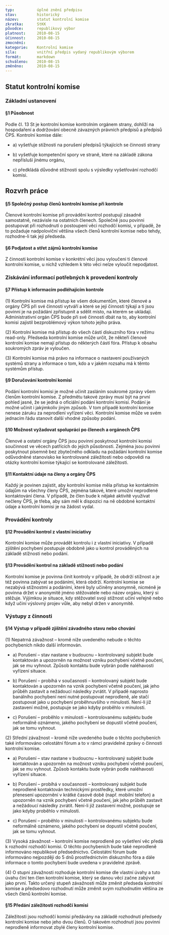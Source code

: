 ```yaml
---
typ:          úplné znění předpisu
stav:         historický
název:        statut kontrolní komise
zkratka:      StKK
původce:      republikový výbor
platnost:     2010-08-15
účinnost:     2010-08-15
zmocnění:     
kategorie:    Kontrolní komise
síla:         vnitřní předpis vydaný republikovým výborem
formát:       markdown
schváleno:    2010-08-15
změněno:      2010-08-15
---
```

<!--15.08.2010 14:19 ![image alt text](image_0.png)[ ](http://www.pirati.cz/rules/stkk?rev=1281874787&do=diff)[rules:stkk](http://www.pirati.cz/rules/stkk?rev=1281874787) – RV 14/2010 Mgr. Bc. Jakub Michálek-->

## Statut kontrolní komise

### Základní ustanovení

#### §1 Působnost

Podle čl. 13 St je kontrolní komise kontrolním orgánem strany, dohlíží na hospodaření a dodržování obecně závazných právních předpisů a předpisů ČPS. Kontrolní komise dále:

* a) vyšetřuje stížnosti na porušení předpisů týkajících se činnosti strany

* b) vyšetřuje kompetenční spory ve straně, které na základě zákona nepřísluší jinému orgánu,

* c) předkládá důvodné stížnosti spolu s výsledky vyšetřování rozhodčí komisi.

## Rozvrh práce

#### §5 Společný postup členů kontrolní komise při kontrole

Členové kontrolní komise při provádění kontrol postupují zásadně samostatně, nezávisle na ostatních členech. Společně jsou povinni postupovat při rozhodnutí o postoupení věci rozhodčí komisi, v případě, že to požaduje nadpoloviční většina všech členů kontrolní komise nebo tehdy, rozhodne-li tak její předseda.

#### §6 Podjatost a střet zájmů kontrolní komise

Z činnosti kontrolní komise v konkrétní věci jsou vyloučeni ti členové kontrolní komise, u nichž vzhledem k této věci nelze vyloučit nepodjatost.

### Získávání informací potřebných k provedení kontroly

#### §7 Přístup k informacím podléhajícím kontrole

(1) Kontrolní komise má přístup ke všem dokumentům, které členové a orgány ČPS při své činnosti vytváří a které se její činnosti týkají a ti jsou povinni je na požádání zpřístupnit a sdělit místo, na kterém se ukládají. Administrativní orgán ČPS bude při své činnosti dbát na to, aby kontrolní komisi zajistil bezproblémový výkon tohoto jejího práva.

(2) Kontrolní komise má přístup do všech částí diskuzního fóra v režimu read-only. Předseda kontrolní komise může určit, že někteří členové kontrolní komise nemají přístup do některých částí fóra. Přístup k obsahu soukromých zpráv je vyloučen.

(3) Kontrolní komise má právo na informace o nastavení používaných systémů strany a informace o tom, kdo a v jakém rozsahu má k těmto systémům přístup.

#### §9 Doručování kontrolní komisi

Podání kontrolní komisi je možné učinit zasláním soukromé zprávy všem členům kontrolní komise. Z předmětu takové zprávy musí být na první pohled jasné, že se jedná o oficiální podání kontrolní komisi. Podání je možné učinit i jakýmkoliv jiným způsob. V tom případě kontrolní komise nenese záruku za neprodlení vyřízení věci. Kontrolní komise může ve svém jednacím řádu stanovit další vhodné způsoby podání.

#### §10 Možnost vyžadovat spolupráci po členech a orgánech ČPS

Členové a ostatní orgány ČPS jsou povinni poskytnout kontrolní komisi součinnost ve věcech patřících do jejich působnosti. Zejména jsou povinni poskytnout písemně bez zbytečného odkladu na požádání kontrolní komise odůvodněné stanovisko ke kontrolované záležitosti nebo odpovědi na otázky kontrolní komise týkající se kontrolované záležitosti.

#### §11 Kontaktní údaje na členy a orgány ČPS

Každý je povinen zajistit, aby kontrolní komise měla přístup ke kontaktním údajům na všechny členy ČPS, zejména takové, které umožní neprodlené kontaktování člena. V případě, že člen bude k nějaké aktivitě využívat nečleny ČPS, je třeba, aby sám měl k dispozici na ně obdobné kontaktní údaje a kontrolní komisi je na žádost vydal.

### Provádění kontroly

#### §12 Provádění kontrol z vlastní iniciativy

Kontrolní komise může provádět kontrolu i z vlastní iniciativy. V případě zjištění pochybení postupuje obdobně jako u kontrol prováděných na základě stížnosti nebo podání.

#### §13 Provádění kontrol na základě stížnosti nebo podání

Kontrolní komise je povinna činit kontroly v případě, že obdrží stížnost a je též povinna zabývat se podáními, která obdrží. Kontrolní komise se nezabývá stížnostmi a podáními, které byly učiněny anonymně, nicméně je povinna držet v anonymitě jméno stěžovatele nebo název orgánu, který si stěžuje. Výjimkou je situace, kdy stěžovatel svoji stížnost učiní veřejně nebo když učiní výslovný projev vůle, aby nebyl držen v anonymitě.

### Výstupy z činnosti

#### §14 Výstup v případě zjištění závadného stavu nebo chování

(1) Nepatrná závažnost – kromě níže uvedeného nebude o těchto pochybeních nikdo další informován.

* a) Porušení – stav nastane v budoucnu – kontrolovaný subjekt bude kontaktován a upozorněn na možnost vzniku pochybení včetně poučení, jak se mu vyhnout. Způsob kontaktu bude vybrán podle naléhavosti vyřízení situace.

* b) Porušení – probíhá v současnosti – kontrolovaný subjekt bude kontaktován a upozorněn na vznik pochybení včetně poučení, jak jeho průběh zastavit a nežádoucí následky zvrátit. V případě naprosto banálního pochybení není nutné postupovat neprodleně, ale stačí postupovat jako u pochybení proběhnuvšího v minulosti. Není-li již zastavení možné, postupuje se jako kdyby proběhlo v minulosti.

* c) Porušení – proběhlo v minulosti – kontrolovanému subjektu bude neformálně oznámeno, jakého pochybení se dopustil včetně poučení, jak se tomu vyhnout.

(2) Střední závažnost – kromě níže uvedeného bude o těchto pochybeních také informováno celostátní fórum a to v rámci pravidelné zprávy o činnosti kontrolní komise.

* a) Porušení – stav nastane v budoucnu – kontrolovaný subjekt bude kontaktován a upozorněn na možnost vzniku pochybení včetně poučení, jak se mu vyhnout. Způsob kontaktu bude vybrán podle naléhavosti vyřízení situace.

* b) Porušení – probíhá v současnosti – kontrolovaný subjekt bude neprodleně kontaktován technickými prostředky, které umožní přenesení upozornění v krátké časově době (např. mobilní telefon) a upozorněn na vznik pochybení včetně poučení, jak jeho průběh zastavit a nežádoucí následky zvrátit. Není-li již zastavení možné, postupuje se jako kdyby proběhlo v minulosti.

* c) Porušení – proběhlo v minulosti – kontrolovanému subjektu bude neformálně oznámeno, jakého pochybení se dopustil včetně poučení, jak se tomu vyhnout.

(3) Vysoká závažnost – kontrolní komise neprodleně po vyšetření věc předá k rozhodní rozhodčí komisi. O těchto pochybeních bude také neprodleně informováno republikové předsednictvo. Celostátní fórum bude informováno nejpozději do 5 dnů prostřednictvím diskuzního fóra a dále informace o tomto pochybení bude uvedena v pravidelné zprávě.

(4) O stupni závažnosti rozhoduje kontrolní komise dle vlastní úvahy a tuto úvahu činí ten člen kontrolní komise, který se danou věcí začne zabývat jako první. Takto určený stupeň závažnosti může změnit předseda kontrolní komise a předsedovo rozhodnutí může změnit svým rozhodnutím většina ze všech členů kontrolní komise.

#### §15 Předání záležitosti rozhodčí komisi

Záležitosti jsou rozhodčí komisi předávány na základě rozhodnutí předsedy kontrolní komise nebo jeho dvou členů. O takovém rozhodnutí jsou povinni neprodleně informovat zbylé členy kontrolní komise.
